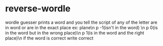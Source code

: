 # reverse-wordle
wordle guesser prints a word and you tell the script of any of the letter are in word or are in the exact place ex: plane\n p -1(isn't in the word) \n p 0(is in the word but in the wrong place)\n p 1(is in the word and the right place)\n if the word is correct write correct
